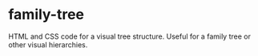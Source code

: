# family-tree
HTML and CSS code for a visual tree structure.  Useful for a family tree or other visual hierarchies.
